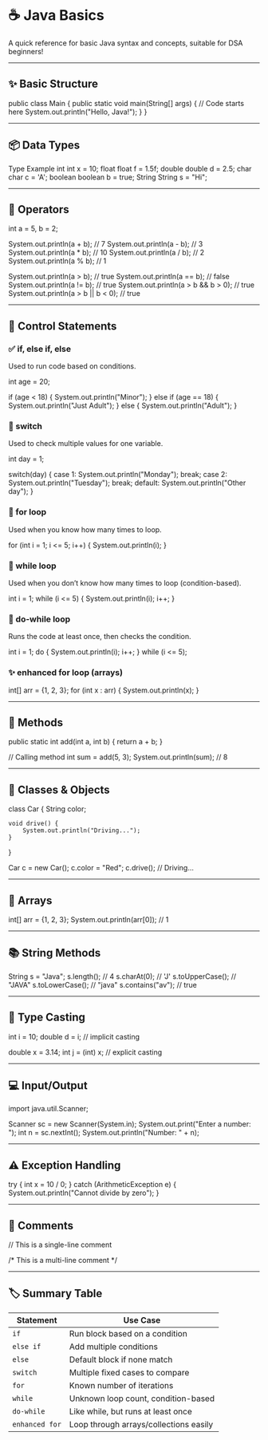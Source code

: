 # ☕ Java Basics  
A quick reference for basic Java syntax and concepts, suitable for DSA beginners!  

---

## ✨ Basic Structure

public class Main {
    public static void main(String[] args) {
        // Code starts here
        System.out.println("Hello, Java!");
    }
}

---

## 📦 Data Types

Type       Example
int        int x = 10;
float      float f = 1.5f;
double     double d = 2.5;
char       char c = 'A';
boolean    boolean b = true;
String     String s = "Hi";

---

## 🔢 Operators

int a = 5, b = 2;

System.out.println(a + b);   // 7
System.out.println(a - b);   // 3
System.out.println(a * b);   // 10
System.out.println(a / b);   // 2
System.out.println(a % b);   // 1

System.out.println(a > b);   // true
System.out.println(a == b);  // false
System.out.println(a != b);  // true
System.out.println(a > b && b > 0); // true
System.out.println(a > b || b < 0); // true

---

## 🔄 Control Statements

### ✅ if, else if, else
Used to run code based on conditions.

int age = 20;

if (age < 18) {
    System.out.println("Minor");
} else if (age == 18) {
    System.out.println("Just Adult");
} else {
    System.out.println("Adult");
}

### 🔁 switch
Used to check multiple values for one variable.

int day = 1;

switch(day) {
    case 1: System.out.println("Monday"); break;
    case 2: System.out.println("Tuesday"); break;
    default: System.out.println("Other day");
}

### 🔂 for loop
Used when you know how many times to loop.

for (int i = 1; i <= 5; i++) {
    System.out.println(i);
}

### 🔄 while loop
Used when you don’t know how many times to loop (condition-based).

int i = 1;
while (i <= 5) {
    System.out.println(i);
    i++;
}

### 🔁 do-while loop
Runs the code at least once, then checks the condition.

int i = 1;
do {
    System.out.println(i);
    i++;
} while (i <= 5);

### ✨ enhanced for loop (arrays)

int[] arr = {1, 2, 3};
for (int x : arr) {
    System.out.println(x);
}

---

## 🧰 Methods

public static int add(int a, int b) {
    return a + b;
}

// Calling method
int sum = add(5, 3);
System.out.println(sum); // 8

---

## 🧱 Classes & Objects

class Car {
    String color;

    void drive() {
        System.out.println("Driving...");
    }
}

Car c = new Car();
c.color = "Red";
c.drive();  // Driving...

---

## 🧾 Arrays

int[] arr = {1, 2, 3};
System.out.println(arr[0]); // 1

---

## 📚 String Methods

String s = "Java";
s.length();       // 4
s.charAt(0);      // 'J'
s.toUpperCase();  // "JAVA"
s.toLowerCase();  // "java"
s.contains("av"); // true

---

## 📝 Type Casting

int i = 10;
double d = i;         // implicit casting

double x = 3.14;
int j = (int) x;      // explicit casting

---

## 💻 Input/Output

import java.util.Scanner;

Scanner sc = new Scanner(System.in);
System.out.print("Enter a number: ");
int n = sc.nextInt();
System.out.println("Number: " + n);

---

## ⚠️ Exception Handling

try {
    int x = 10 / 0;
} catch (ArithmeticException e) {
    System.out.println("Cannot divide by zero");
}

---

## 📝 Comments

// This is a single-line comment

/*
   This is a
   multi-line comment
*/

---

## 🏷 Summary Table

| Statement      | Use Case                               |
|----------------|----------------------------------------|
| `if`           | Run block based on a condition         |
| `else if`      | Add multiple conditions                |
| `else`         | Default block if none match            |
| `switch`       | Multiple fixed cases to compare        |
| `for`          | Known number of iterations             |
| `while`        | Unknown loop count, condition-based    |
| `do-while`     | Like while, but runs at least once     |
| `enhanced for` | Loop through arrays/collections easily |
